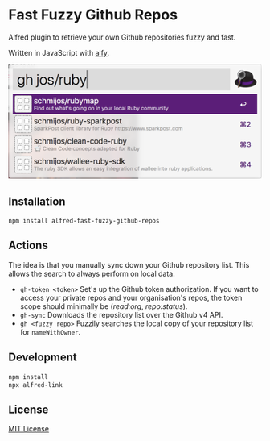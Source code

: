 # Fast Fuzzy Github Repos

Alfred plugin to retrieve your own Github repositories fuzzy and fast.

Written in JavaScript with [alfy](https://github.com/sindresorhus/alfy).

![](./docs/screenshot.png)

## Installation

```
npm install alfred-fast-fuzzy-github-repos
```

## Actions

The idea is that you manually sync down your Github repository list.
This allows the search to always perform on local data.

* `gh-token <token>`
  Set's up the Github token authorization. If you want to access
  your private repos and your organisation's repos, the token scope should
  minimally be (*read:org*, *repo:status*).
* `gh-sync`
  Downloads the repository list over the Github v4 API.
* `gh <fuzzy repo>`
  Fuzzily searches the local copy of your repository list for `nameWithOwner`.

## Development

```
npm install
npx alfred-link
```

## License

[MIT License](./LICENSE)
